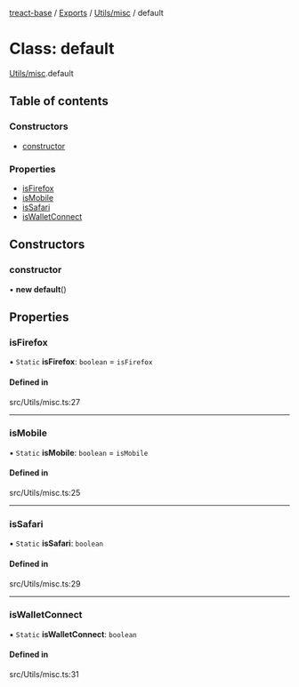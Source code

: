 [treact-base](../README.md) / [Exports](../modules.md) / [Utils/misc](../modules/Utils_misc.md) / default

# Class: default

[Utils/misc](../modules/Utils_misc.md).default

## Table of contents

### Constructors

- [constructor](Utils_misc.default.md#constructor)

### Properties

- [isFirefox](Utils_misc.default.md#isfirefox)
- [isMobile](Utils_misc.default.md#ismobile)
- [isSafari](Utils_misc.default.md#issafari)
- [isWalletConnect](Utils_misc.default.md#iswalletconnect)

## Constructors

### constructor

• **new default**()

## Properties

### isFirefox

▪ `Static` **isFirefox**: `boolean` = `isFirefox`

#### Defined in

src/Utils/misc.ts:27

___

### isMobile

▪ `Static` **isMobile**: `boolean` = `isMobile`

#### Defined in

src/Utils/misc.ts:25

___

### isSafari

▪ `Static` **isSafari**: `boolean`

#### Defined in

src/Utils/misc.ts:29

___

### isWalletConnect

▪ `Static` **isWalletConnect**: `boolean`

#### Defined in

src/Utils/misc.ts:31
